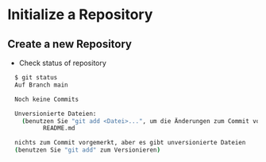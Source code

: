 # Initialize a Repository

## Create a new Repository

- Check status of repository

```bash
  $ git status
  Auf Branch main

  Noch keine Commits

  Unversionierte Dateien:
    (benutzen Sie "git add <Datei>...", um die Änderungen zum Commit vorzumerken)
          README.md

  nichts zum Commit vorgemerkt, aber es gibt unversionierte Dateien
  (benutzen Sie "git add" zum Versionieren)
```
